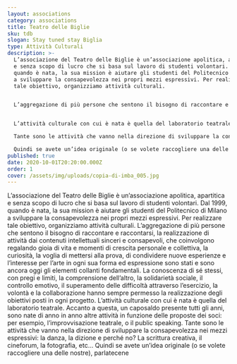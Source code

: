 ```yaml
---
layout: associations
category: associations
title: Teatro delle Biglie
sku: tdb
slogan: Stay tuned stay Biglia
type: Attività Culturali
description: >-
  L’associazione del Teatro delle Biglie è un’associazione apolitica, apartitica
  e senza scopo di lucro che si basa sul lavoro di studenti volontari. Dal 1999,
  quando è nata, la sua mission è aiutare gli studenti del Politecnico di Milano
  a sviluppare la consapevolezza nei propri mezzi espressivi. Per realizzare
  tale obiettivo, organizziamo attività culturali.


  L’aggregazione di più persone che sentono il bisogno di raccontare e raccontarsi, la realizzazione di attività dai contenuti intellettuali sinceri e consapevoli, che coinvolgono regalando gioia di vita e momenti di crescita personale e collettiva, la curiosità, la voglia di mettersi alla prova, di condividere nuove esperienze e l’interesse per l’arte in ogni sua forma ed espressione sono stati e sono ancora oggi gli elementi collanti fondamentali. La conoscenza di sé stessi, con pregi e limiti, la comprensione dell’altro, la solidarietà sociale, il controllo emotivo, il superamento delle difficoltà attraverso l’esercizio, la volontà e la collaborazione hanno sempre permesso la realizzazione degli obiettivi posti in ogni progetto.


  L’attività culturale con cui è nata è quella del laboratorio teatrale. Accanto a questa, un caposaldo presente tutti gli anni, sono nate di anno in anno altre attività in funzione delle proposte dei soci: per esempio, l’improvvisazione teatrale, o il public speaking.

  Tante sono le attività che vanno nella direzione di sviluppare la consapevolezza nei mezzi espressivi: la danza, la dizione e perché no? La scrittura creativa, il cineforum, la fotografia, etc…

  Quindi se avete un’idea originale (o se volete raccogliere una delle nostre), parlatecene!
published: true
date: 2020-10-01T20:20:00.000Z
order: 1
cover: /assets/img/uploads/copia-di-imba_005.jpg
---
```

L’associazione del Teatro delle Biglie è un’associazione apolitica, apartitica e senza scopo di lucro che si basa sul lavoro di studenti volontari. Dal 1999, quando è nata, la sua mission è aiutare gli studenti del Politecnico di Milano a sviluppare la consapevolezza nei propri mezzi espressivi. Per realizzare tale obiettivo, organizziamo attività culturali. L’aggregazione di più persone che sentono il bisogno di raccontare e raccontarsi, la realizzazione di attività dai contenuti intellettuali sinceri e consapevoli, che coinvolgono regalando gioia di vita e momenti di crescita personale e collettiva, la curiosità, la voglia di mettersi alla prova, di condividere nuove esperienze e l’interesse per l’arte in ogni sua forma ed espressione sono stati e sono ancora oggi gli elementi collanti fondamentali. La conoscenza di sé stessi, con pregi e limiti, la comprensione dell’altro, la solidarietà sociale, il controllo emotivo, il superamento delle difficoltà attraverso l’esercizio, la volontà e la collaborazione hanno sempre permesso la realizzazione degli obiettivi posti in ogni progetto. L’attività culturale con cui è nata è quella del laboratorio teatrale. Accanto a questa, un caposaldo presente tutti gli anni, sono nate di anno in anno altre attività in funzione delle proposte dei soci: per esempio, l’improvvisazione teatrale, o il public speaking. Tante sono le attività che vanno nella direzione di sviluppare la consapevolezza nei mezzi espressivi: la danza, la dizione e perché no? La scrittura creativa, il cineforum, la fotografia, etc… Quindi se avete un’idea originale (o se volete raccogliere una delle nostre), parlatecene